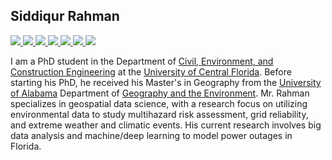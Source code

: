## Siddiqur Rahman
<p align="left">
<a href="https://github.com/siddik95?tab=followers">
  <img src="https://img.shields.io/github/followers/siddik95?label=Followers&logo=github&style=flat-square" />
</a>

</a>
<a href="https://scholar.google.com/citations?user=KtDRm00AAAAJ&hl=en">
  <img src="https://img.shields.io/badge/Google-Scholar-crimson?style=flat-square" />
</a>
<a href="https://www.linkedin.com/in/msrahman21/">
  <img src="https://img.shields.io/badge/My-LinkedIn-blue?style=flat-square&logo=LinkedIn&logoColor=white" />
</a>
<a href="https://core-lab.weebly.com/people.html">
  <img src="https://img.shields.io/badge/CORE-LAB-orange?style=flat-square" />
</a>
<a href="https://core-lab.weebly.com/people.html">
  <img src="https://img.shields.io/badge/My-CV-cyan?style=flat-square" />
</a>
<a href="https://siddik95.github.io/">
  <img src="https://img.shields.io/badge/Personal-Website-emerald?style=flat-square" />
</a>
<a href="https://github.com/siddik95">
  <img src="https://visitor-badge.laobi.icu/badge?page_id=siddik95.siddik95&label=Profile%20Views&logo=github&style=flat-square&logoColor=white&color=maroon" />
</a>

  </p>


I am a PhD student in the Department of [Civil, Environment, and Construction Engineering](https://www.cece.ucf.edu/) at the [University of Central Florida](https://www.ucf.edu/). Before starting his PhD, he received his Master's in Geography from the [University of Alabama](https://www.ua.edu/) Department of [Geography and the Environment](https://geography.ua.edu/). Mr. Rahman specializes in geospatial data science, with a research focus on utilizing environmental data to study multihazard risk assessment, grid reliability, and extreme weather and climatic events. His current research involves big data analysis and machine/deep learning to model power outages in Florida.
